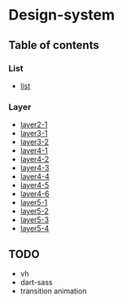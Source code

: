 # Design-system

## Table of contents

### List

-   [list](https://thegicode.github.io/design-system/dev/html/list.html)

### Layer

-   [layer2-1](https://thegicode.github.io/design-system/dev/html/layer/layer2-1.html)
-   [layer3-1](https://thegicode.github.io/design-system/dev/html/layer/layer3-1.html)
-   [layer3-2](https://thegicode.github.io/design-system/dev/html/layer/layer3-2.html)
-   [layer4-1](https://thegicode.github.io/design-system/dev/html/layer/layer4-1.html)
-   [layer4-2](https://thegicode.github.io/design-system/dev/html/layer/layer4-2.html)
-   [layer4-3](https://thegicode.github.io/design-system/dev/html/layer/layer4-3.html)
-   [layer4-4](https://thegicode.github.io/design-system/dev/html/layer/layer4-4.html)
-   [layer4-5](https://thegicode.github.io/design-system/dev/html/layer/layer4-5.html)
-   [layer4-6](https://thegicode.github.io/design-system/dev/html/layer/layer4-6.html)
-   [layer5-1](https://thegicode.github.io/design-system/dev/html/layer/layer5-1.html)
-   [layer5-2](https://thegicode.github.io/design-system/dev/html/layer/layer5-2.html)
-   [layer5-3](https://thegicode.github.io/design-system/dev/html/layer/layer5-3.html)
-   [layer5-4](https://thegicode.github.io/design-system/dev/html/layer/layer5-4.html)

## TODO

-   vh
-   dart-sass
-   transition animation
